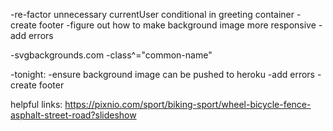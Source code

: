 -re-factor unnecessary currentUser conditional in greeting container
-create footer
-figure out how to make background image more responsive
-add errors

-svgbackgrounds.com
-class^="common-name"

-tonight:
  -ensure background image can be pushed to heroku
  -add errors
  -create footer

helpful links:
https://pixnio.com/sport/biking-sport/wheel-bicycle-fence-asphalt-street-road?slideshow
